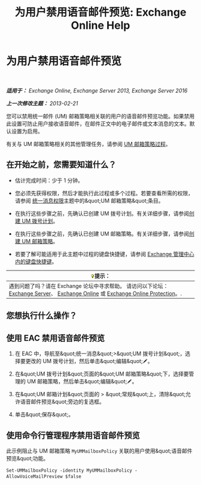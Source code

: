 ﻿---
title: '为用户禁用语音邮件预览: Exchange Online Help'
TOCTitle: 为用户禁用语音邮件预览
ms:assetid: 362fed13-3a9c-4111-bfa4-8c45ab6a3a01
ms:mtpsurl: https://technet.microsoft.com/zh-cn/library/Dd335199(v=EXCHG.150)
ms:contentKeyID: 51408210
ms.date: 05/23/2018
mtps_version: v=EXCHG.150
ms.translationtype: MT
---

# 为用户禁用语音邮件预览

 

_**适用于：** Exchange Online, Exchange Server 2013, Exchange Server 2016_

_**上一次修改主题：** 2013-02-21_

您可以禁用统一邮件 (UM) 邮箱策略相关联的用户的语音邮件预览功能。如果禁用此设置可防止用户接收语音邮件，在邮件正文中的电子邮件或文本消息的文本。默认设置为启用。

有关与 UM 邮箱策略相关的其他管理任务，请参阅 [UM 邮箱策略过程](um-mailbox-policy-procedures-exchange-2013-help.md)。

## 在开始之前，您需要知道什么？

  - 估计完成时间：少于 1 分钟。

  - 您必须先获得权限，然后才能执行此过程或多个过程。若要查看所需的权限，请参阅 [统一消息权限](unified-messaging-permissions-exchange-2013-help.md)主题中的\&quot;UM 邮箱策略\&quot;条目。

  - 在执行这些步骤之前，先确认已创建 UM 拨号计划。有关详细步骤，请参阅[创建 UM 拨号计划](create-a-um-dial-plan-exchange-2013-help.md)。

  - 在执行这些步骤之前，先确认已创建 UM 邮箱策略。有关详细步骤，请参阅[创建 UM 邮箱策略](create-a-um-mailbox-policy-exchange-2013-help.md)。

  - 若要了解可能适用于此主题中过程的键盘快捷键，请参阅 [Exchange 管理中心内的键盘快捷键](keyboard-shortcuts-in-the-exchange-admin-center-exchange-online-protection-help.md)。

<table>
<thead>
<tr class="header">
<th><img src="images/Bb124558.tip(EXCHG.150).gif" title="提示" alt="提示" />提示：</th>
</tr>
</thead>
<tbody>
<tr class="odd">
<td>遇到问题了吗？请在 Exchange 论坛中寻求帮助。 请访问以下论坛：<a href="https://go.microsoft.com/fwlink/p/?linkid=60612">Exchange Server</a>、 <a href="https://go.microsoft.com/fwlink/p/?linkid=267542">Exchange Online</a> 或 <a href="https://go.microsoft.com/fwlink/p/?linkid=285351">Exchange Online Protection</a>。.</td>
</tr>
</tbody>
</table>


## 您想执行什么操作？

## 使用 EAC 禁用语音邮件预览

1.  在 EAC 中，导航至\&quot;统一消息\&quot;\>\&quot;UM 拨号计划\&quot;，选择要更改的 UM 拨号计划，然后单击\&quot;编辑\&quot;![编辑图标](images/Bb124582.6f53ccb2-1f13-4c02-bea0-30690e6ea71d(EXCHG.150).gif "编辑图标")。

2.  在\&quot;UM 拨号计划\&quot;页面的\&quot;UM 邮箱策略\&quot;下，选择要管理的 UM 邮箱策略，然后单击\&quot;编辑\&quot;![编辑图标](images/Bb124582.6f53ccb2-1f13-4c02-bea0-30690e6ea71d(EXCHG.150).gif "编辑图标")。

3.  在\&quot;UM 邮箱计划\&quot;页面的 \> \&quot;常规\&quot;上，清除\&quot;允许语音邮件预览\&quot;旁边的复选框。

4.  单击\&quot;保存\&quot;。

## 使用命令行管理程序禁用语音邮件预览

此示例阻止与 UM 邮箱策略 `MyUMMailboxPolicy` 关联的用户使用\&quot;语音邮件预览\&quot;功能。

    Set-UMMailboxPolicy -identity MyUMMailboxPolicy - AllowVoiceMailPreview $false

